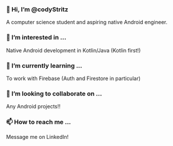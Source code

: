 ### 👋 Hi, I’m @codyStritz
A computer science student and aspiring native Android engineer. 
### 👀 I’m interested in ...
Native Android development in Kotlin/Java (Kotlin first!)
### 🌱 I’m currently learning ...
To work with Firebase (Auth and Firestore in particular)
### 💞️ I’m looking to collaborate on ...
Any Android projects!!
### 📫 How to reach me ...
Message me on LinkedIn!

<!---
codyStritz/codyStritz is a ✨ special ✨ repository because its `README.md` (this file) appears on your GitHub profile.
You can click the Preview link to take a look at your changes.
--->
